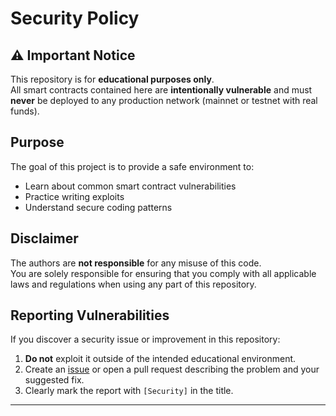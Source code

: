 # Security Policy

## ⚠️ Important Notice
This repository is for **educational purposes only**.  
All smart contracts contained here are **intentionally vulnerable** and must **never** be deployed to any production network (mainnet or testnet with real funds).

## Purpose
The goal of this project is to provide a safe environment to:
- Learn about common smart contract vulnerabilities
- Practice writing exploits
- Understand secure coding patterns

## Disclaimer
The authors are **not responsible** for any misuse of this code.  
You are solely responsible for ensuring that you comply with all applicable laws and regulations when using any part of this repository.

## Reporting Vulnerabilities
If you discover a security issue or improvement in this repository:
1. **Do not** exploit it outside of the intended educational environment.
2. Create an [issue](../../issues) or open a pull request describing the problem and your suggested fix.
3. Clearly mark the report with `[Security]` in the title.

---

